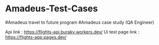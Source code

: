 # Amadeus-Test-Cases
#Amadeus travel to future program
#Amadeus case study (QA Engineer)

Api link : https://flights-api.buraky.workers.dev/
Ui test page link : https://flights-app.pages.dev/


